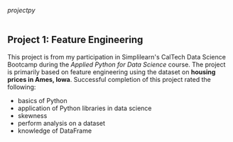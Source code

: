 *projectpy*
<br>
<br>

<h2>Project 1: Feature Engineering</h2>
<p>This project is from my participation in Simplilearn's CalTech Data Science Bootcamp during the <i>Applied Python for Data Science</i> course.   The project is primarily based on feature engineering using the dataset on <b>housing prices in Ames, Iowa</b>. Successful completion of this project rated the following:</p>
<ul>
<li>basics of Python</li>
<li>application of Python libraries in data science</li>
<li>skewness</li>
<li>perform analysis on a dataset</li>
<li>knowledge of DataFrame</li>
</ul>
